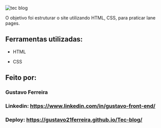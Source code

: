 ![tec blog](https://github.com/user-attachments/assets/68b3535b-d086-4e22-9136-9aa70286ebd5)

O objetivo foi estruturar o site utilizando HTML, CSS, para praticar lane pages.

## Ferramentas utilizadas:

* HTML

* CSS

## Feito por:

### Gustavo Ferreira


### Linkedin: https://www.linkedin.com/in/gustavo-front-end/

### Deploy:  https://gustavo21ferreira.github.io/Tec-blog/
